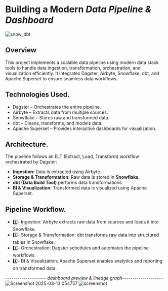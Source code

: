 # Building a Modern _Data Pipeline & Dashboard_ 
![snow_dbt](https://github.com/user-attachments/assets/3a9a634f-faeb-4469-b9b3-7402db1ef97f)

## Overview
This project implements a scalable data pipeline using modern data stack tools to handle data ingestion, transformation, orchestration, and visualization efficiently.
It integrates Dagster, Airbyte, Snowflake, dbt, and Apache Superset to ensure seamless data workflows.

## Technologies Used.
+ Dagster – Orchestrates the entire pipeline.
+ Airbyte – Extracts data from multiple sources.
+ Snowflake – Stores raw and transformed data.
+ dbt – Cleans, transforms, and models data.
+ Apache Superset – Provides interactive dashboards for visualization.

## Architecture.
The pipeline follows an ELT (Extract, Load, Transform) workflow orchestrated by Dagster:
- **Ingestion:** Data is extracted using Airbyte.
- **Storage & Transformation:** Raw data is stored in **Snowflake**.
- **dbt (Data Build Tool)** performs data transformations.
- **BI & Visualization:** Transformed data is visualized using Apache Superset.

## Pipeline Workflow.
+ 1️⃣- Ingestion: Airbyte extracts raw data from sources and loads it into Snowflake.
+ 2️⃣- Storage & Transformation: dbt transforms raw data into structured tables in Snowflake.
+ 3️⃣- Orchestration: Dagster schedules and automates the pipeline workflows.
+ 4️⃣- BI & Visualization: Apache Superset enables analytics and reporting on transformed data.

-------------------- _dashboard preview & lineage graph_--------------------
![Screenshot 2025-03-13 054757](https://github.com/user-attachments/assets/e536e33e-ed93-4228-a323-26c3fb490576)
![screenshot](https://github.com/user-attachments/assets/41f28f2f-e702-42f3-a96d-a7227d1e8e03)
